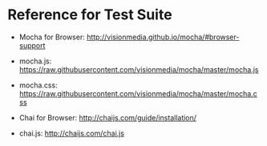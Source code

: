 # Reference for Test Suite

- Mocha for Browser: http://visionmedia.github.io/mocha/#browser-support
- mocha.js: https://raw.githubusercontent.com/visionmedia/mocha/master/mocha.js
- mocha.css: https://raw.githubusercontent.com/visionmedia/mocha/master/mocha.css

- Chai for Browser: http://chaijs.com/guide/installation/
- chai.js: http://chaijs.com/chai.js